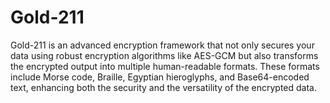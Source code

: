 # Gold-211
 Gold-211 is an advanced encryption framework that not only secures your data using robust encryption algorithms like AES-GCM but also transforms the encrypted output into multiple human-readable formats. These formats include Morse code, Braille, Egyptian hieroglyphs, and Base64-encoded text, enhancing both the security and the versatility of the encrypted data.
